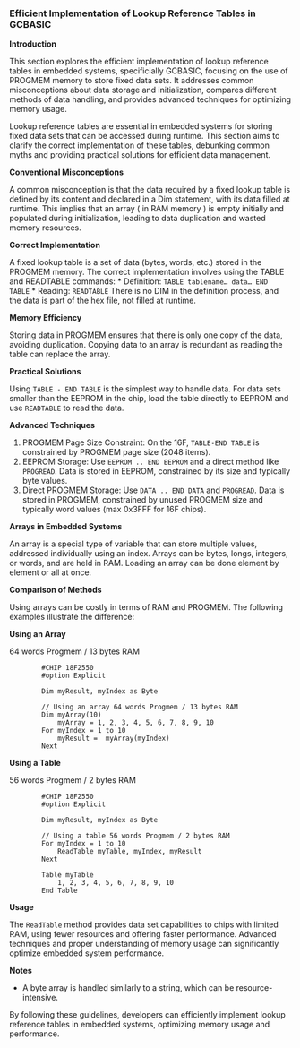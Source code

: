 <div class="section">

<div class="titlepage">

<div>

<div>

### <span id="_efficient_implementation_of_lookup_reference_tables_in_gcbasic"></span>Efficient Implementation of Lookup Reference Tables in GCBASIC

</div>

</div>

</div>

<span class="strong">**Introduction**</span>

This section explores the efficient implementation of lookup reference
tables in embedded systems, specificially GCBASIC, focusing on the use
of PROGMEM memory to store fixed data sets. It addresses common
misconceptions about data storage and initialization, compares different
methods of data handling, and provides advanced techniques for
optimizing memory usage.

Lookup reference tables are essential in embedded systems for storing
fixed data sets that can be accessed during runtime. This section aims
to clarify the correct implementation of these tables, debunking common
myths and providing practical solutions for efficient data management.

<span class="strong">**Conventional Misconceptions**</span>

A common misconception is that the data required by a fixed lookup table
is defined by its content and declared in a Dim statement, with its data
filled at runtime. This implies that an array ( in RAM memory ) is empty
initially and populated during initialization, leading to data
duplication and wasted memory resources.

<span class="strong">**Correct Implementation**</span>

A fixed lookup table is a set of data (bytes, words, etc.) stored in the
PROGMEM memory. The correct implementation involves using the TABLE and
READTABLE commands: \* Definition: `TABLE tablename…​ data…​ END TABLE`
\* Reading: `READTABLE` There is no DIM in the definition process, and
the data is part of the hex file, not filled at runtime.

<span class="strong">**Memory Efficiency**</span>

Storing data in PROGMEM ensures that there is only one copy of the data,
avoiding duplication. Copying data to an array is redundant as reading
the table can replace the array.

<span class="strong">**Practical Solutions**</span>

Using `TABLE - END TABLE` is the simplest way to handle data. For data
sets smaller than the EEPROM in the chip, load the table directly to
EEPROM and use `READTABLE` to read the data.

<span class="strong">**Advanced Techniques**</span>

<div class="orderedlist">

1.  PROGMEM Page Size Constraint: On the 16F, `TABLE-END TABLE` is
    constrained by PROGMEM page size (2048 items).
2.  EEPROM Storage: Use `EEPROM .. END EEPROM` and a direct method like
    `PROGREAD`. Data is stored in EEPROM, constrained by its size and
    typically byte values.
3.  Direct PROGMEM Storage: Use `DATA .. END DATA` and `PROGREAD`. Data
    is stored in PROGMEM, constrained by unused PROGMEM size and
    typically word values (max 0x3FFF for 16F chips).

</div>

<span class="strong">**Arrays in Embedded Systems**</span>

An array is a special type of variable that can store multiple values,
addressed individually using an index. Arrays can be bytes, longs,
integers, or words, and are held in RAM. Loading an array can be done
element by element or all at once.

<span class="strong">**Comparison of Methods**</span>

Using arrays can be costly in terms of RAM and PROGMEM. The following
examples illustrate the difference:

<span class="strong">**Using an Array**</span>

64 words Progmem / 13 bytes RAM

``` screen
        #CHIP 18F2550
        #option Explicit

        Dim myResult, myIndex as Byte

        // Using an array 64 words Progmem / 13 bytes RAM
        Dim myArray(10)
            myArray = 1, 2, 3, 4, 5, 6, 7, 8, 9, 10
        For myIndex = 1 to 10
            myResult =  myArray(myIndex)
        Next
```

<span class="strong">**Using a Table**</span>

56 words Progmem / 2 bytes RAM

``` screen
        #CHIP 18F2550
        #option Explicit

        Dim myResult, myIndex as Byte

        // Using a table 56 words Progmem / 2 bytes RAM
        For myIndex = 1 to 10
            ReadTable myTable, myIndex, myResult
        Next

        Table myTable
            1, 2, 3, 4, 5, 6, 7, 8, 9, 10
        End Table
```

<span class="strong">**Usage**</span>

The `ReadTable` method provides data set capabilities to chips with
limited RAM, using fewer resources and offering faster performance.
Advanced techniques and proper understanding of memory usage can
significantly optimize embedded system performance.

<span class="strong">**Notes**</span>

<div class="itemizedlist">

-   A byte array is handled similarly to a string, which can be
    resource-intensive.

</div>

By following these guidelines, developers can efficiently implement
lookup reference tables in embedded systems, optimizing memory usage and
performance.

</div>
